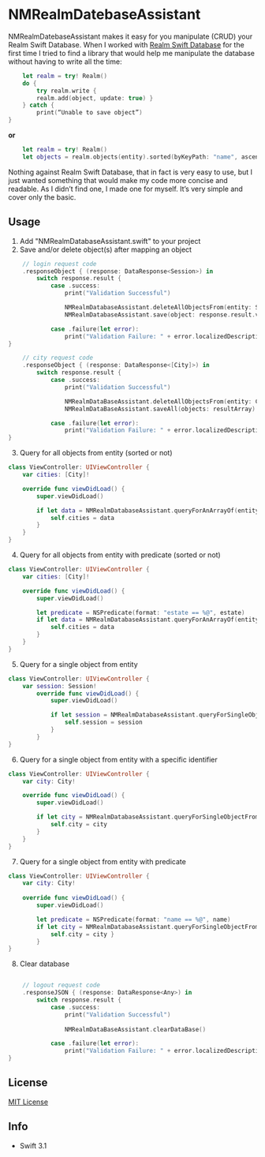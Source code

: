 # NMRealmDatebaseAssistant

NMRealmDatebaseAssistant makes it easy for you manipulate (CRUD) your Realm Swift Database. When I worked with [Realm Swift Database](https://realm.io/docs/swift/latest/) for the first time I tried to find a library that would help me manipulate the database without having to write all the time:

```swift
    let realm = try! Realm()
    do {
        try realm.write {
        realm.add(object, update: true) }
    } catch {
        print(“Unable to save object”)
}
```

**or**

```swift
    let realm = try! Realm()
    let objects = realm.objects(entity).sorted(byKeyPath: "name", ascending: true) 
```

Nothing against Realm Swift Database, that in fact is very easy to use, but I just wanted something that would make my code more concise and readable. As I didnʼt find one, I made one for myself. Itʼs very simple and cover only the basic.

## Usage

1. Add "NMRealmDatabaseAssistant.swift" to your project
2. Save and/or delete object(s) after mapping an object

```swift
    // login request code
    .responseObject { (response: DataResponse<Session>) in
        switch response.result {
            case .success: 
                print("Validation Successful")

                NMRealmDatabaseAssistant.deleteAllObjectsFrom(entity: Session.self)
                NMRealmDatabaseAssistant.save(object: response.result.value!)

            case .failure(let error):
                print("Validation Failure: " + error.localizedDescription)
}
```

```swift
    // city request code
    .responseObject { (response: DataResponse<[City]>) in
        switch response.result {
            case .success:
                print("Validation Successful")

                NMRealmDataBaseAssistant.deleteAllObjectsFrom(entity: City.self)
                NMRealmDataBaseAssistant.saveAll(objects: resultArray)

            case .failure(let error):
                print("Validation Failure: " + error.localizedDescription)
}
```

3. Query for all objects from entity (sorted or not)

```swift
class ViewController: UIViewController {
    var cities: [City]!

    override func viewDidLoad() {
        super.viewDidLoad()

        if let data = NMRealmDatabaseAssistant.queryForAnArrayOf(entity: City.self, sortedByKeyPath: "name") {
            self.cities = data
        }
    }
}
```

4. Query for all objects from entity with predicate (sorted or not)

```swift
class ViewController: UIViewController {
    var cities: [City]!

    override func viewDidLoad() {
        super.viewDidLoad()

        let predicate = NSPredicate(format: "estate == %@", estate)
        if let data = NMRealmDatabaseAssistant.queryForAnArrayOf(entity: City.self, withPredicate predicate: predicate, sortedByKeyPath: nil) {
            self.cities = data
        }
    }
}
```

5. Query for a single object from entity

```swift
class ViewController: UIViewController {
    var session: Session!
        override func viewDidLoad() {
            super.viewDidLoad()

            if let session = NMRealmDatabaseAssistant.queryForSingleObjectFrom(entity: Session.self) {
                self.session = session
            }
        }
}
```

6. Query for a single object from entity with a specific identifier

```swift
class ViewController: UIViewController {
    var city: City!

    override func viewDidLoad() {
        super.viewDidLoad()

        if let city = NMRealmDatabaseAssistant.queryForSingleObjectFrom(entity: City.self, withId: 1234) {
            self.city = city
        }
    }
}
```

7. Query for a single object from entity with predicate

```swift
class ViewController: UIViewController {
    var city: City!
    
    override func viewDidLoad() {
        super.viewDidLoad()

        let predicate = NSPredicate(format: "name == %@", name)
        if let city = NMRealmDatabaseAssistant.queryForSingleObjectFrom(entity: City.self, withPredicate: predicate) {
            self.city = city }
        }
}
```

8. Clear database

```swift

    // logout request code
    .responseJSON { (response: DataResponse<Any>) in
        switch response.result {
            case .success:
                print("Validation Successful")
                
                NMRealmDataBaseAssistant.clearDataBase()

            case .failure(let error):
                print("Validation Failure: " + error.localizedDescription)
}
```

## License

[MIT License](https://github.com/nmacambira/NMRealmDatabaseAssistant/blob/master/LICENSE)

## Info

- Swift 3.1

